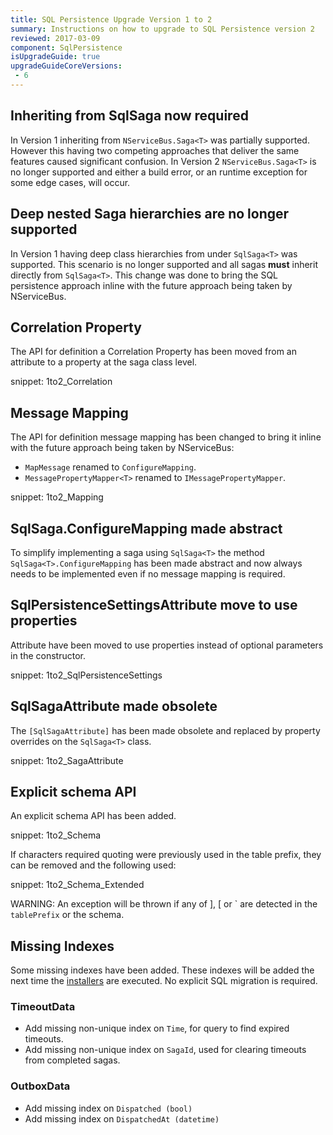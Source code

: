 ```yaml
---
title: SQL Persistence Upgrade Version 1 to 2
summary: Instructions on how to upgrade to SQL Persistence version 2
reviewed: 2017-03-09
component: SqlPersistence
isUpgradeGuide: true
upgradeGuideCoreVersions:
 - 6
---
```



## Inheriting from SqlSaga now required

In Version 1 inheriting from `NServiceBus.Saga<T>` was partially supported. However this having two competing approaches that deliver the same features caused significant confusion. In Version 2 `NServiceBus.Saga<T>` is no longer supported and either a build error, or an runtime exception for some edge cases, will occur.


## Deep nested Saga hierarchies are no longer supported

In Version 1 having deep class hierarchies from under `SqlSaga<T>` was supported. This scenario is no longer supported and all sagas **must** inherit directly from `SqlSaga<T>`. This change was done to bring the SQL persistence approach inline with the future approach being taken by NServiceBus.


## Correlation Property

The API for definition a Correlation Property has been moved from an attribute to a property at the saga class level.

snippet: 1to2_Correlation


## Message Mapping

The API for definition message mapping has been changed to bring it inline with the future approach being taken by NServiceBus:

 * `MapMessage` renamed to `ConfigureMapping`.
 * `MessagePropertyMapper<T>` renamed to `IMessagePropertyMapper`.

snippet: 1to2_Mapping


## SqlSaga.ConfigureMapping made abstract

To simplify implementing a saga using `SqlSaga<T>` the method `SqlSaga<T>.ConfigureMapping` has been made abstract and now always needs to be implemented even if no message mapping is required.


## SqlPersistenceSettingsAttribute move to use properties

Attribute have been moved to use properties instead of optional parameters in the constructor.

snippet: 1to2_SqlPersistenceSettings


## SqlSagaAttribute made obsolete

The `[SqlSagaAttribute]` has been made obsolete and replaced by property overrides on the `SqlSaga<T>` class.

snippet: 1to2_SagaAttribute


## Explicit schema API

An explicit schema API has been added.

snippet: 1to2_Schema

If characters required quoting were previously used in the table prefix, they can be removed and the following used:

snippet: 1to2_Schema_Extended

WARNING: An exception will be thrown if any of ], [ or &grave; are detected in the `tablePrefix` or the schema.


## Missing Indexes

Some missing indexes have been added. These indexes will be added the next time the [installers](/nservicebus/sql-persistence/#installation) are executed. No explicit SQL migration is required.


### TimeoutData

 * Add missing non-unique index on `Time`, for query to find expired timeouts.
 * Add missing non-unique index on `SagaId`, used for clearing timeouts from completed sagas.


### OutboxData

* Add missing index on `Dispatched (bool)`
* Add missing index on `DispatchedAt (datetime)`